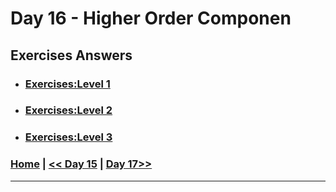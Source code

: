 # Day 16 -  Higher Order Componen

## Exercises Answers

- ### [Exercises:Level 1](#exercises-level-1)
- ### [Exercises:Level 2](#exercises-level-2)
- ### [Exercises:Level 3](#exercises-level-3)

### [Home](../README.md) | [<< Day 15](./day_15.md) | [Day 17>>](./day_17.md/) <hr>
